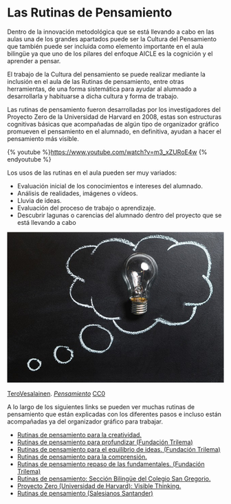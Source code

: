 # Las Rutinas de Pensamiento

Dentro de la innovación metodológica que se está llevando a cabo en las aulas una de los grandes apartados puede ser la Cultura del Pensamiento que también puede ser incluida como elemento importante en el aula bilingüe ya que uno de los pilares del enfoque AICLE es la cognición y el aprender a pensar.

El trabajo de la Cultura del pensamiento se puede realizar mediante la inclusión en el aula de las Rutinas de pensamiento, entre otras herramientas, de una forma sistemática para ayudar al alumnado a desarrollarla y habituarse a dicha cultura y forma de trabajo.

Las rutinas de pensamiento fueron desarrolladas por los investigadores del Proyecto Zero de la Universidad de Harvard en 2008, estas son estructuras cognitivas básicas que acompañadas de algún tipo de organizador gráfico promueven el pensamiento en el alumnado, en definitiva, ayudan a hacer el pensamiento más visible. 

{% youtube %}https://www.youtube.com/watch?v=m3_xZURoE4w {% endyoutube %}

Los usos de las rutinas en el aula pueden ser muy variados:

*   Evaluación inicial de los conocimientos e intereses del alumnado.
*   Análisis de realidades, imágenes o vídeos.
*   Lluvia de ideas. 
*   Evaluación del proceso de trabajo o aprendizaje. 
*   Descubrir lagunas o carencias del alumnado dentro del proyecto que se está llevando a cabo 


![Nube de pensamiento con bombilla de idea en el interior](img/thought-2123970_640.jpg "Pensamiento")


[TeroVesalainen](https://pixabay.com/es/users/TeroVesalainen-809550/). [_Pensamiento_](https://pixabay.com/es/pensamiento-idea-innovaci%C3%B3n-2123970/) [CC0](http://creativecommons.org/publicdomain/zero/1.0/deed.es)

A lo largo de los siguientes links se pueden ver muchas rutinas de pensamiento que están explicadas con los diferentes pasos e incluso están acompañadas ya del organizador gráfico para trabajar. 

*   [Rutinas de pensamiento para la creatividad.](https://www.slideshare.net/FundacionTrilema/rutinas-de-pensamiento-rutinas-para-la-creatividad)
*   [Rutinas de pensamiento para profundizar (Fundación Trilema)](https://www.slideshare.net/FundacionTrilema/rutinas-de-pensamiento-rutinas-para-profundizar-en-la-verdad)
*   [Rutinas de pensamiento para el equilibrio de ideas. (Fundación Trilema)](https://www.slideshare.net/FundacionTrilema/rutinas-de-pensamiento-rutinas-para-el-equilibrio-de-ideas)
*   [Rutinas de pensamiento para la comprensión.](https://www.slideshare.net/FundacionTrilema/rutinas-de-pensamiento-rutinas-de-comprension)
*   [Rutinas de pensamiento repaso de las fundamentales. (Fundación Trilema)](https://www.slideshare.net/FundacionTrilema/rutinas-de-pensamiento-rutinas-fundamentales)
*   [Rutinas de pensamiento: Sección Bilingüe del Colegio San Gregorio.](https://sites.google.com/site/sangregorioseccionbilinguee/thinking-time/thinking-routines)
*   [Proyecto Zero (Universidad de Harvard): Visible Thinking.](http://www.pz.harvard.edu/projects/visible-thinking)
*   [Rutinas de pensamiento (Salesianos Santander)](http://rutinasdepensamiento.weebly.com/)
